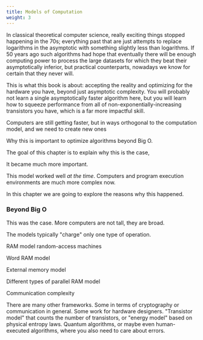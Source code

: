 ```yaml
---
title: Models of Computation
weight: 3
---
```


In classical theoretical computer science, really exciting things stopped happening in the 70s; everything past that are just attempts to replace logarithms in the asymptotic with something slightly less than logarithms. If 50 years ago such algorithms had hope that eventually there will be enough computing power to process the large datasets for which they beat their asymptotically inferior, but practical counterparts, nowadays we know for certain that they never will.

This is what this book is about: accepting the reality and optimizing for the hardware you have, beyond just asymptotic complexity. You will probably not learn a single asymptotically faster algorithm here, but you will learn how to squeeze performance from all of non-exponentially-increasing transistors you have, which is a far more impactful skill.

Computers are still getting faster, but in ways orthogonal to the computation model, and we need to create new ones

Why this is important to optimize algorithms beyond Big O.

The goal of this chapter is to explain why this is the case,



It became much more important.


This model worked well *at the time*. Computers and program execution environments are much more complex now.


In this chapter we are going to explore the reasons why this happened.

### Beyond Big O

This was the case. More computers are not tall, they are broad.


The models typically "charge" only one type of operation.

RAM model random-access machines

Word RAM model

External memory model

Different types of parallel RAM model

Communication complexity

There are many other frameworks. Some in terms of cryptography or communication in general. Some work for hardware designers. "Transistor model" that counts the number of transistors, or "energy model" based on physical entropy laws. Quantum algorithms, or maybe even human-executed algorithms, where you also need to care about errors.
